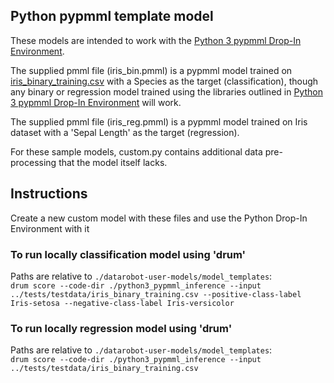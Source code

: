 ## Python pypmml template model

These models are intended to work with the [Python 3 pypmml Drop-In Environment](../../public_dropin_environments/python3_pypmml).

The supplied pmml file (iris_bin.pmml) is a pypmml model trained on [iris_binary_training.csv](../../tests/testdata/iris_binary_training.csv) 
with a Species as the target (classification), though any binary or regression model trained using the libraries
outlined in [Python 3 pypmml Drop-In Environment](../../public_dropin_environments/python3_pypmml) will work.

The supplied pmml file (iris_reg.pmml) is a pypmml model trained on Iris dataset 
with a 'Sepal Length' as the target (regression).

For these sample models, custom.py contains additional data pre-processing that the model itself lacks.

## Instructions
Create a new custom model with these files and use the Python Drop-In Environment with it

### To run locally classification model using 'drum'
Paths are relative to `./datarobot-user-models/model_templates`:  
`drum score --code-dir ./python3_pypmml_inference --input ../tests/testdata/iris_binary_training.csv --positive-class-label Iris-setosa --negative-class-label Iris-versicolor`

### To run locally regression model using 'drum'
Paths are relative to `./datarobot-user-models/model_templates`:  
`drum score --code-dir ./python3_pypmml_inference --input ../tests/testdata/iris_binary_training.csv`